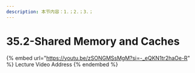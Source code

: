 ```yaml
---
description: 本节内容：1.；2.；3.；
---
```


# 35.2-Shared Memory and Caches

{% embed url="https://youtu.be/zSONGMSsMgM?si=-_eQKN1tr2haOe-R" %}
Lecture Video Address
{% endembed %}
